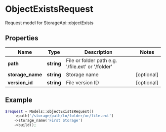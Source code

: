 # ObjectExistsRequest

Request model for StorageApi::objectExists

## Properties

Name | Type | Description | Notes
---- | ---- | ----------- | -----
**path** | **string**| File or folder path e.g. '/file.ext' or '/folder' |
**storage_name** | **string**| Storage name | [optional]
**version_id** | **string**| File version ID | [optional]

## Example
```php
$request = Models::objectExistsRequest()
    ->path('/storage/path/to/folder/or/file.ext')
    ->storage_name('First Storage')
    ->build();
```

